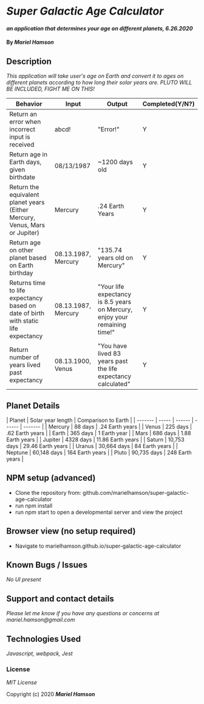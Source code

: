 # _Super Galactic Age Calculator_

#### _an application that determines your age on different planets, 6.26.2020_

#### By _Mariel Hamson_

## Description

_This application will take user's age on Earth and convert it to ages on different planets according to how long their solar years are. PLUTO WILL BE INCLUDED, FIGHT ME ON THIS!_

| Behavior | Input | Output |  Completed(Y/N?)  | 
| -------- | ----- | ------ | -------- |
|  Return an error when incorrect input is received |  abcd! | "Error!"   | Y
|  Return age in Earth days, given birthdate | 08/13/1987 | ~1200 days old | Y
|  Return the equivalent planet years (Either Mercury, Venus, Mars or Jupiter) | Mercury | .24 Earth Years | Y |
|  Return age on other planet based on Earth birthday |  08.13.1987, Mercury | "135.74 years old on Mercury" | Y |
|  Returns time to life expectancy based on date of birth with static life expectancy | 08.13.1987, Mercury | "Your life expectancy is 8.5 years on Mercury, enjoy your remaining time!" | Y |
| Return number of years lived past expectancy | 08.13.1900, Venus | "You have lived 83 years past the life expectancy calculated" | Y |



## Planet Details

| Planet |  Solar year length  | Comparison to Earth |
| ------- | ----- | ------ | ------ | ------- |
| Mercury | 88 days | .24 Earth years |
| Venus | 225 days | .62 Earth years |
| Earth | 365 days | 1 Earth year |
| Mars | 686 days | 1.88 Earth years |
| Jupiter | 4328 days | 11.86 Earth years |
| Saturn | 10,753 days | 29.46 Earth years |
| Uranus | 30,664 days | 84 Earth years |
| Neptune | 60,148 days | 164 Earth years |
| Pluto | 90,735 days | 248 Earth years |

## NPM setup (advanced)

* Clone the repository from: github.com/marielhamson/super-galactic-age-calculator
* run npm install
* run npm start to open a developmental server and view the project

## Browser view (no setup required)

* Navigate to marielhamson.github.io/super-galactic-age-calculator

## Known Bugs / Issues

_No UI present_

## Support and contact details

_Please let me know if you have any questions or concerns at mariel.hamson@gmail.com_

## Technologies Used

_Javascript, webpack, Jest_

### License

*MIT License*

Copyright (c) 2020 **_Mariel Hamson_**
